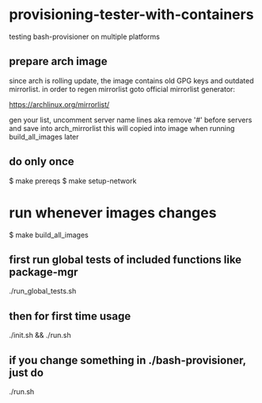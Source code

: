 # provisioning-tester-with-containers

testing bash-provisioner on multiple platforms


## prepare arch image

since arch is rolling update, the image contains old GPG keys and outdated
mirrorlist.
in order to regen mirrorlist goto official mirrorlist generator:

https://archlinux.org/mirrorlist/

gen your list, uncomment server name lines aka remove '#' before servers
and save into arch_mirrorlist 
this will copied into image when running build_all_images later

## do only once
$ make prereqs
$ make setup-network

# run whenever images changes
$ make build_all_images


## first run global tests of included functions like package-mgr

./run_global_tests.sh

## then for first time usage
./init.sh && ./run.sh

## if you change something in ./bash-provisioner, just do

./run.sh
